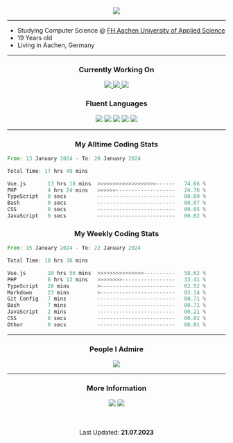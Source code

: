 <div align="center"><img src="https://readme-typing-svg.herokuapp.com?font=Roboto&size=32&pause=1000&color=FFFFFF&center=true&vCenter=true&height=32&lines=Hey%2C+I'm+Phil!" /></div>

___

- Studying Computer Science @ [FH Aachen University of Applied Science](https://www.fh-aachen.de/)
- 19 Years old
- Living in Aachen, Germany

___

<div align="center">
  <h3>Currently Working On</h3>
  <a href="https://github.com/PhilPinsdorf/EzPP">
    <img src="https://img.shields.io/static/v1?label=%20&message=EzPP%20&color=yellow&style=for-the-badge">
  </a>
  <a href="https://github.com/PhilPinsdorf/PartyGames">
    <img src="https://img.shields.io/static/v1?label=%20&message=Party%20Games%20&color=blueviolet&style=for-the-badge">
  </a>
  <a href="https://github.com/PhilPinsdorf/FhAachenMensaBot">
    <img src="https://img.shields.io/static/v1?label=%20&message=FH%20Mensa%20Bot%20&color=red&style=for-the-badge">
  </a>
</div>

<div align="center">
  <h3>Fluent Languages</h3>
  <img src="https://img.shields.io/badge/java-%23ED8B00.svg?style=for-the-badge&logo=java&logoColor=white">
  <img src="https://img.shields.io/badge/javascript-%23323330.svg?style=for-the-badge&logo=javascript&logoColor=%23F7DF1E">
  <img src=https://img.shields.io/badge/typescript-%23007ACC.svg?style=for-the-badge&logo=typescript&logoColor=white>
  <img src="https://img.shields.io/badge/c++-%2300599C.svg?style=for-the-badge&logo=c%2B%2B&logoColor=white">
  <img src="https://img.shields.io/badge/python-3670A0?style=for-the-badge&logo=python&logoColor=ffdd54">
</div>

___
<div align="center">
  
### My Alltime Coding Stats 
</div>
<!--START_SECTION:wakaalltime-->

```rust
From: 13 January 2024 - To: 20 January 2024

Total Time: 17 hrs 49 mins

Vue.js       13 hrs 18 mins  >>>>>>>>>>>>>>>>>>>------   74.66 %
PHP          4 hrs 24 mins   >>>>>>-------------------   24.76 %
TypeScript   0 secs          -------------------------   00.09 %
Bash         0 secs          -------------------------   00.07 %
CSS          0 secs          -------------------------   00.05 %
JavaScript   0 secs          -------------------------   00.02 %
```

<!--END_SECTION:wakaalltime-->

<div align="center">
  
### My Weekly Coding Stats 
</div>
<!--START_SECTION:wakaweekly-->

```rust
From: 15 January 2024 - To: 22 January 2024

Total Time: 18 hrs 38 mins

Vue.js       10 hrs 56 mins  >>>>>>>>>>>>>>>----------   58.62 %
PHP          6 hrs 13 mins   >>>>>>>>-----------------   33.41 %
TypeScript   28 mins         >------------------------   02.52 %
Markdown     23 mins         >------------------------   02.14 %
Git Config   7 mins          -------------------------   00.71 %
Bash         7 mins          -------------------------   00.71 %
JavaScript   2 mins          -------------------------   00.21 %
CSS          0 secs          -------------------------   00.02 %
Other        0 secs          -------------------------   00.01 %
```

<!--END_SECTION:wakaweekly-->

___

<div align="center">
  <h3>People I Admire</h3>
  <a href="https://github.com/RC-14/">
    <img src="https://img.shields.io/static/v1?label=%20&message=RC-14%20&color=red&style=for-the-badge&logo=github">
  </a>
</div>

___

<!--- <div align="center">
  <h3>Current Spotify Top Tracks</h3>
    <a href="https://open.spotify.com/user/phil220704?si=dcdfdbe7a6f541a8">
      <img src="https://github.com/PhilPinsdorf/PhilPinsdorf/blob/5329f0455e4baa907e216b4b494eb3d830a6debc/metrics.plugin.music.svg" href="https://google.com/">
    </a>
</div>

___ --->

<div align="center">
  <h3>More Information</h3>
  <img src="https://komarev.com/ghpvc/?username=philpinsdorf&style=for-the-badge&color=blueviolet">
  <a href="https://discord.com/channels/@me/722502317458325664">
    <img src="https://img.shields.io/static/v1?label=%20&message=philpin&color=7289da&style=for-the-badge&logo=discord&logoColor=white""> 
  </a>
</div>

</br>
</br>

<p align="center">Last Updated: <strong>21.07.2023</strong></p>
